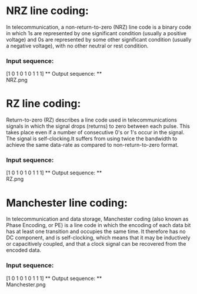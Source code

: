 # NRZ line coding:
In telecommunication, a non-return-to-zero (NRZ) line code is a binary code in which 1s are represented 
by one significant condition (usually a positive voltage) and 0s are represented by some other significant 
condition (usually a negative voltage), with no other neutral or rest condition.

### Input sequence: ###
[1 0 1 0 1 0 1 1 1]
** Output sequence: **<br>
NRZ.png

# RZ line coding:
Return-to-zero (RZ) describes a line code used in telecommunications signals in which the signal drops (returns) 
to zero between each pulse. This takes place even if a number of consecutive 0's or 1's occur in the signal. 
The signal is self-clocking.It suffers from using twice the bandwidth to achieve the same data-rate as compared 
to non-return-to-zero format.

### Input sequence: ###
[1 0 1 0 1 0 1 1 1]
** Output sequence: **<br>
RZ.png

# Manchester line coding:
In telecommunication and data storage, Manchester coding (also known as Phase Encoding, or PE) is a line code in which 
the encoding of each data bit has at least one transition and occupies the same time. It therefore has no DC component, 
and is self-clocking, which means that it may be inductively or capacitively coupled, and that a clock signal can be recovered 
from the encoded data.

### Input sequence: ###
[1 0 1 0 1 0 1 1 1]
** Output sequence: **<br>
Manchester.png


